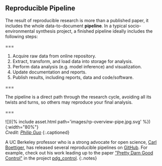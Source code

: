 ---
---

## Reproducible Pipeline

The result of reproducible research is more than a published paper, it includes
the whole data-to-document **pipeline**. In a typical socio-environmental
synthesis project, a finished pipeline ideally includes the following steps:

===

1. Acquire raw data from online repository.
1. Extract, transform, and load data into storage for analysis.
1. Perform data analysis (e.g. model inference) and visualization.
1. Update documentation and reports.
1. Publish results, including reports, data and code/software.

===

The pipeline is a direct path through the research cycle, avoiding all its twists
and turns, so others may reproduce your final analysis.

===

![]({% include asset.html path='images/rp-overview-pipe.jpg.svg' %}){:width="80%"}  
*Credit: [Philip Guo](http://cacm.acm.org/blogs/blog-cacm/169199-data-science-workflow-overview-and-challenges)*
{:.captioned}

A UC Berkeley professor who is a strong advocate for open science, [Carl
Boettiger](http://www.carlboettiger.info), has released several reproducible
pipelines on [GitHub](http://github.com/cboettig). For example, check out his
work leading up to the paper ["Pretty Darn Good
Control"](https://doi.org/10.1890/15-0236) in the project
[pdg_control](http://github.com/cboettig/pdg_control).
{:.notes}
